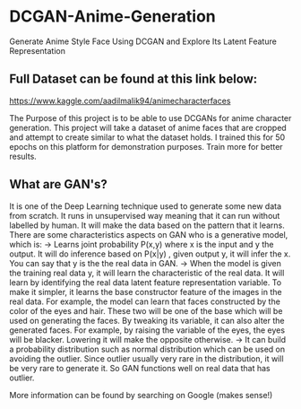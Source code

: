 # DCGAN-Anime-Generation
Generate Anime Style Face Using DCGAN and Explore Its Latent Feature Representation

## Full Dataset can be found at this link below:
https://www.kaggle.com/aadilmalik94/animecharacterfaces

The Purpose of this project is to be able to use DCGANs for anime character generation. This project will take a dataset of anime faces that are cropped and attempt to create similar to what the dataset holds. I trained this for 50 epochs on this platform for demonstration purposes. Train more for better results.

## What are GAN's?


It is one of the Deep Learning technique used to generate some new data from scratch. It runs in unsupervised way meaning that it can run without labelled by human. It will make the data based on the pattern that it learns.
There are some characteristics aspects on GAN who is a generative model, which is:
-> Learns joint probability P(x,y) where x is the input and y the output. It will do inference based on P(x|y) , given output y, it will infer the x. You can say that y is the the real data in GAN.
-> When the model is given the training real data y, it will learn the characteristic of the real data. It will learn by identifying the real data latent feature representation variable. To make it simpler, it learns the base constructor feature of the images in the real data. For example, the model can learn that faces constructed by the color of the eyes and hair. These two will be one of the base which will be used on generating the faces. By tweaking its variable, it can also alter the generated faces. For example, by raising the variable of the eyes, the eyes will be blacker. Lowering it will make the opposite otherwise.
-> It can build a probability distribution such as normal distribution which can be used on avoiding the outlier. Since outlier usually very rare in the distribution, it will be very rare to generate it. So GAN functions well on real data that has outlier.

More information can be found by searching on Google (makes sense!)
